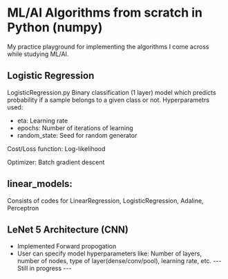 # ML/AI Algorithms from scratch in Python (numpy)
My practice playground for implementing the algorithms I come across while studying ML/AI.

## Logistic Regression
LogisticRegression.py
Binary classification (1 layer) model which predicts probability if a sample belongs to a given class or not.
Hyperparametrs used:
- eta: Learning rate
- epochs: Number of iterations of learning
- random_state: Seed for random generator

Cost/Loss function: Log-likelihood

Optimizer: Batch gradient descent

## linear_models:
Consists of codes for LinearRegression, LogisticRegression, Adaline, Perceptron

## LeNet 5 Architecture (CNN)
- Implemented Forward propogation
- User can specify model hyperparameters like: Number of layers, number of nodes, type of layer(dense/conv/pool), learning rate, etc.
--- Still in progress ---
